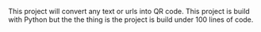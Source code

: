This project will convert any text or urls into QR code. This project is build with Python but the the thing is the project is build under 100 lines of code.

